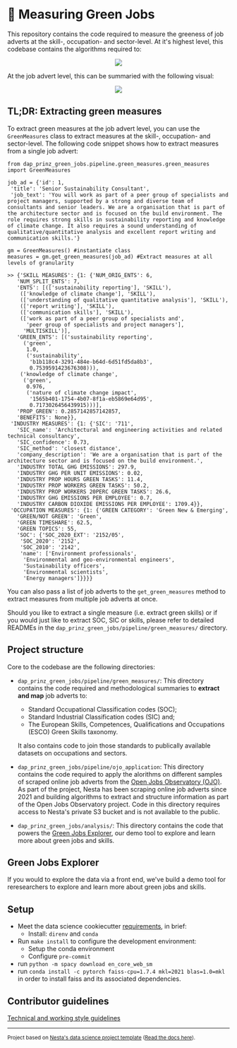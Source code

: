 # 🥬 Measuring Green Jobs

This repository contains the code required to measure the greeness of job adverts at the skill-, occupation- and sector-level. At it's highest level, this codebase contains the algorithms required to:

<p align="center">
  <img src="https://github.com/nestauk/dap_prinz_green_jobs/assets/46863334/8aa30258-e468-4749-94f3-c11a29580387" />
</p>

At the job advert level, this can be summaried with the following visual:

<p align="center">
  <img src="https://github.com/nestauk/dap_prinz_green_jobs/assets/46863334/db07e584-c1cc-476e-8ee1-050562318daf" />
</p>

## TL;DR: Extracting green measures

To extract green measures at the job advert level, you can use the `GreenMeasures` class to extract measures at the skill-, occupation- and sector-level. The following code snippet shows how to extract measures from a single job advert:

```
from dap_prinz_green_jobs.pipeline.green_measures.green_measures import GreenMeasures

job_ad = {'id': 1,
 'title': 'Senior Sustainability Consultant',
 'job_text': 'You will work as part of a peer group of specialists and project managers, supported by a strong and diverse team of consultants and senior leaders. We are a organisation that is part of the architecture sector and is focused on the build environment. The role requires strong skills in sustainability reporting and knowledge of climate change. It also requires a sound understanding of qualitative/quantitative analysis and excellent report writing and communication skills.'}

gm = GreenMeasures() #instantiate class
measures = gm.get_green_measures(job_ad) #Extract measures at all levels of granularity

>> {'SKILL MEASURES': {1: {'NUM_ORIG_ENTS': 6,
   'NUM_SPLIT_ENTS': 7,
   'ENTS': [(['sustainability reporting'], 'SKILL'),
    (['knowledge of climate change'], 'SKILL'),
    (['understanding of qualitative quantitative analysis'], 'SKILL'),
    (['report writing'], 'SKILL'),
    (['communication skills'], 'SKILL'),
    (['work as part of a peer group of specialists and',
      'peer group of specialists and project managers'],
     'MULTISKILL')],
   'GREEN_ENTS': [('sustainability reporting',
     ('green',
      1.0,
      ('sustainability',
       'b1b118c4-3291-484e-b64d-6d51fd5da8b3',
       0.7539591423676308))),
    ('knowledge of climate change',
     ('green',
      0.976,
      ('nature of climate change impact',
       '1565b401-1754-4b07-8f1a-eb5869e64d95',
       0.7173026456439915)))],
   'PROP_GREEN': 0.2857142857142857,
   'BENEFITS': None}},
 'INDUSTRY MEASURES': {1: {'SIC': '711',
   'SIC_name': 'Architectural and engineering activities and related technical consultancy',
   'SIC_confidence': 0.73,
   'SIC_method': 'closest distance',
   'company_description': 'We are a organisation that is part of the architecture sector and is focused on the build environment.',
   'INDUSTRY TOTAL GHG EMISSIONS': 297.9,
   'INDUSTRY GHG PER UNIT EMISSIONS': 0.02,
   'INDUSTRY PROP HOURS GREEN TASKS': 11.4,
   'INDUSTRY PROP WORKERS GREEN TASKS': 50.2,
   'INDUSTRY PROP WORKERS 20PERC GREEN TASKS': 26.6,
   'INDUSTRY GHG EMISSIONS PER EMPLOYEE': 0.7,
   'INDUSTRY CARBON DIOXIDE EMISSIONS PER EMPLOYEE': 1709.4}},
 'OCCUPATION MEASURES': {1: {'GREEN CATEGORY': 'Green New & Emerging',
   'GREEN/NOT GREEN': 'Green',
   'GREEN TIMESHARE': 62.5,
   'GREEN TOPICS': 55,
   'SOC': {'SOC_2020_EXT': '2152/05',
    'SOC_2020': '2152',
    'SOC_2010': '2142',
    'name': ['Environment professionals',
     'Environmental and geo-environmental engineers',
     'Sustainability officers',
     'Environmental scientists',
     'Energy managers']}}}}
```

You can also pass a list of job adverts to the `get_green_measures` method to extract measures from multiple job adverts at once.

Should you like to extract a single measure (i.e. extract green skills) or if you would just like to extract SOC, SIC or skills, please refer to detailed READMEs in the `dap_prinz_green_jobs/pipeline/green_measures/` directory.

## Project structure

Core to the codebase are the following directories:

- `dap_prinz_green_jobs/pipeline/green_measures/`: This directory contains the code required and methodological summaries to **extract and map** job adverts to:

  - Standard Occupational Classification codes (SOC);
  - Standard Industrial Classification codes (SIC) and;
  - The European Skills, Competences, Qualifications and Occupations (ESCO) Green Skills taxonomy.

  It also contains code to join those standards to publically available datasets on occupations and sectors.

- `dap_prinz_green_jobs/pipeline/ojo_application`: This directory contains the code required to apply the alorithms on different samples of scraped online job adverts from the [Open Jobs Observatory (OJO)](https://www.nesta.org.uk/data-visualisation-and-interactive/open-jobs-observatory/). As part of the project, Nesta has been scraping online job adverts since 2021 and building algorithms to extract and structure information as part of the Open Jobs Observatory project. Code in this directory requires access to Nesta's private S3 bucket and is not available to the public.

- `dap_prinz_green_jobs/analysis/`: This directory contains the code that powers the [Green Jobs Explorer](https://green-jobs-19776304fc2f.herokuapp.com/occupations), our demo tool to explore and learn more about green jobs and skills.

## Green Jobs Explorer

If you would to explore the data via a front end, we've build a demo tool for reresearchers to explore and learn more about green jobs and skills.

## Setup

- Meet the data science cookiecutter [requirements](http://nestauk.github.io/ds-cookiecutter/quickstart), in brief:
  - Install: `direnv` and `conda`
- Run `make install` to configure the development environment:
  - Setup the conda environment
  - Configure `pre-commit`
- run `python -m spacy download en_core_web_sm`
- run `conda install -c pytorch faiss-cpu=1.7.4 mkl=2021 blas=1.0=mkl` in order to install faiss and its associated dependencies.

## Contributor guidelines

[Technical and working style guidelines](https://github.com/nestauk/ds-cookiecutter/blob/master/GUIDELINES.md)

---

<small><p>Project based on <a target="_blank" href="https://github.com/nestauk/ds-cookiecutter">Nesta's data science project template</a>
(<a href="http://nestauk.github.io/ds-cookiecutter">Read the docs here</a>).
</small>
